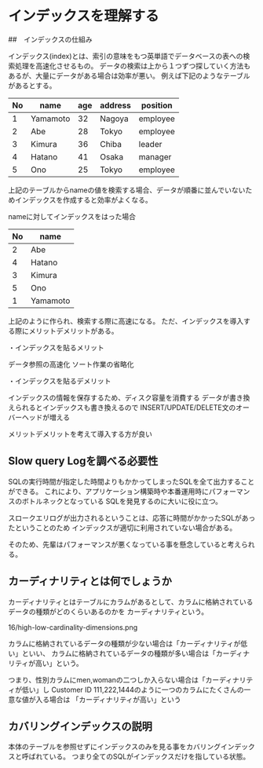 # インデックスを理解する

##　インデックスの仕組み

インデックス(index)とは、索引の意味をもつ英単語でデータベースの表への検索処理を高速化させるもの。
データの検索は上から１つずつ探していく方法もあるが、大量にデータがある場合は効率が悪い。
例えば下記のようなテーブルがあるとする。

|No|name|age|address|position|
|----|----|----|----|----|
|1|Yamamoto|32|Nagoya|employee|
|2|Abe|28|Tokyo|employee|
|3|Kimura|36|Chiba|leader|
|4|Hatano|41|Osaka|manager|
|5|Ono|25|Tokyo|employee|

上記のテーブルからnameの値を検索する場合、データが順番に並んでいないためインデックスを作成すると効率がよくなる。

nameに対してインデックスをはった場合

|No|name|
|----|----|
|2|Abe|28|
|4|Hatano|
|3|Kimura|
|5|Ono|25|
|1|Yamamoto|

上記のように作られ、検索する際に高速になる。
ただ、インデックスを導入する際にメリットデメリットがある。

・インデックスを貼るメリット

データ参照の高速化
ソート作業の省略化

・インデックスを貼るデメリット

インデックスの情報を保存するため、ディスク容量を消費する
データが書き換えられるとインデックスも書き換えるので
INSERT/UPDATE/DELETE文のオーバーヘッドが増える

メリットデメリットを考えて導入する方が良い

## Slow query Logを調べる必要性

SQLの実行時間が指定した時間よりもかかってしまったSQLを全て出力することができる。
これにより、アプリケーション構築時や本番運用時にパフォーマンスのボトルネックとなっている
SQLを発見するのに大いに役に立つ。

スロークエリログが出力されるということは、応答に時間がかかったSQLがあったということのため
インデックスが適切に利用されていない場合がある。

そのため、先輩はパフォーマンスが悪くなっている事を懸念していると考えられる。

## カーディナリティとは何でしょうか

カーディナリティとはテーブルにカラムがあるとして、カラムに格納されているデータの種類がどのくらいあるのかを
カーディナリティという。

16/high-low-cardinality-dimensions.png


カラムに格納されているデータの種類が少ない場合は「カーディナリティが低い」といい、
カラムに格納されているデータの種類が多い場合は「カーディナリティが高い」という。

つまり、性別カラムにmen,womanの二つしか入らない場合は「カーディナリティが低い」し
Customer ID 111,222,1444のように一つのカラムにたくさんの一意な値が入る場合は
「カーディナリティが高い」という

## カバリングインデックスの説明

本体のテーブルを参照せずにインデックスのみを見る事をカバリングインデックスと呼ばれている。
つまり全てのSQLがインデックスだけを指している状態。